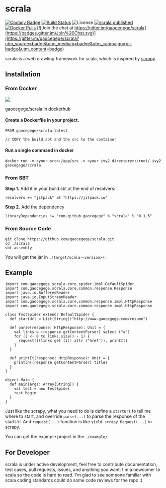 # scrala

[![Codacy Badge](https://api.codacy.com/project/badge/grade/563bbcd12d874610bca7313abe6e6fdd)](https://www.codacy.com/app/gaocegege/scrala)
[![Build Status](https://travis-ci.org/gaocegege/scrala.svg?branch=master)](https://travis-ci.org/gaocegege/scrala)
![License](https://img.shields.io/pypi/l/Django.svg)
[![scrala published](https://jitpack.io/v/gaocegege/scrala.svg)](https://jitpack.io/#gaocegege/scrala)
[![Docker Pulls](https://img.shields.io/docker/pulls/gaocegege/scarala.svg)](https://hub.docker.com/r/gaocegege/scrala/)
[![Join the chat at https://gitter.im/gaocegege/scrala](https://badges.gitter.im/Join%20Chat.svg)](https://gitter.im/gaocegege/scrala?utm_source=badge&utm_medium=badge&utm_campaign=pr-badge&utm_content=badge)

scrala is a web crawling framework for scala, which is inspired by [scrapy](https://github.com/scrapy/scrapy).

## Installation

### From Docker

[![](https://images.microbadger.com/badges/image/gaocegege/scrala.svg)](https://microbadger.com/images/gaocegege/scrala "Get your own image badge on microbadger.com")

[gaocegege/scrala in dockerhub](https://hub.docker.com/r/gaocegege/scrala/)

#### Create a Dockerfile in your project.

```
FROM gaocegege/scrala:latest

// COPY the build.sbt and the src to the container
```

#### Run a single command in docker

```
docker run -v <your src>:/app/src -v <your ivy2 directory>:/root/.ivy2  gaocegege/scrala
```

### From SBT

**Step 1.** Add it in your build.sbt at the end of resolvers:

	resolvers += "jitpack" at "https://jitpack.io"

**Step 2.** Add the dependency

	libraryDependencies += "com.github.gaocegege" % "scrala" % "0.1.5"

### From Source Code

	git clone https://github.com/gaocegege/scrala.git
	cd ./scrala
	sbt assembly

You will get the jar in `./target/scala-<version>/`.

## Example

	import com.gaocegege.scrala.core.spider.impl.DefaultSpider
	import com.gaocegege.scrala.core.common.response.Response
	import java.io.BufferedReader
	import java.io.InputStreamReader
	import com.gaocegege.scrala.core.common.response.impl.HttpResponse
	import com.gaocegege.scrala.core.common.response.impl.HttpResponse

	class TestSpider extends DefaultSpider {
	  def startUrl = List[String]("http://www.gaocegege.com/resume")

	  def parse(response: HttpResponse): Unit = {
	    val links = (response getContentParser) select ("a")
	    for (i <- 0 to links.size() - 1) {
	      request(((links get (i)) attr ("href")), printIt)
	    }
	  }

	  def printIt(response: HttpResponse): Unit = {
	    println((response getContentParser) title)
	  }
	}

	object Main {
	  def main(args: Array[String]) {
	    val test = new TestSpider
	    test begin
	  }
	}


Just like the scrapy, what you need to do is define a `startUrl` to tell me where to start, and override `parse(...)` to parse the response of the startUrl. And `request(...)` function is like `yield scrapy.Request(...)` in scrapy.

You can get the example project in the `./example/`

## For Developer

scrala is under active development, feel free to contribute documentation, test cases, pull requests, issues, and anything you want. I'm a newcomer to scala so the code is hard to read. I'm glad to see someone familiar with scala coding standards could do some code reviews for the repo :)
